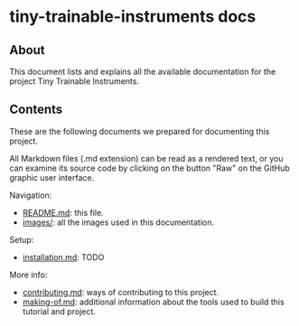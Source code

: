 # tiny-trainable-instruments docs

## About

This document lists and explains all the available documentation for the project Tiny Trainable Instruments.

## Contents

These are the following documents we prepared for documenting this project.

All Markdown files (.md extension) can be read as a rendered text, or you can examine its source code by clicking on the button "Raw" on the GitHub graphic user interface.

Navigation:
* [README.md](README.md): this file.
* [images/](images/): all the images used in this documentation.

Setup:
* [installation.md](installation.md): TODO

More info:
* [contributing.md](contributing.md): ways of contributing to this project.
* [making-of.md](making-of.md): additional information about the tools used to build this tutorial and project.
